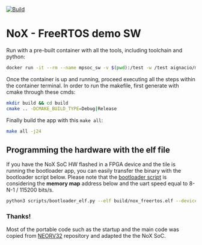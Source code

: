 [![Build](https://github.com/aignacio/nox_freertos/actions/workflows/build.yaml/badge.svg)](https://github.com/aignacio/nox_freertos/actions/workflows/build.yaml)

# NoX - FreeRTOS demo SW

Run with a pre-built container with all the tools, including toolchain and python:
```bash
docker run -it --rm --name mpsoc_sw -v $(pwd):/test -w /test aignacio/mpsoc bash
```

Once the container is up and running, proceed executing all the steps within the container terminal. In order to run the makefile, first generate with cmake through these cmds:
```bash
mkdir build && cd build
cmake .. -DCMAKE_BUILD_TYPE=Debug|Release 
```

Finally build the app with this `make all`: 
```bash
make all -j24
```

## Programming the hardware with the elf file

If you have the NoX SoC HW flashed in a FPGA device and the tile is running the bootloader app, you can easily transfer
the binary with the bootloader script below. Please note that the [bootloader script](scripts/bootloader_elf.py) is
considering the **memory map** address below and the uart speed equal to 8-N-1 / 115200 bits/s.
```bash
python3 scripts/bootloader_elf.py --elf build/nox_freertos.elf --device /dev/ttyUSB1
```

### Thanks!

Most of the portable code such as the startup and the main code was copied from [NEORV32](https://github.com/stnolting/neorv32) repository and adapted the the NoX SoC.

